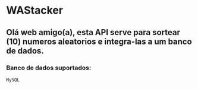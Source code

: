 # WAStacker
## Olá web amigo(a), esta API serve para sortear (10) numeros aleatorios e integra-las a um banco de dados. 

### Banco de dados suportados: 
 ``` MySQL ``` 
